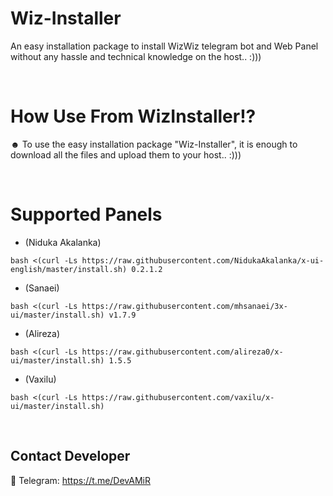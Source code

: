 # Wiz-Installer
 An easy installation package to install WizWiz telegram bot and Web Panel without any hassle and technical knowledge on the host.. :)))

<br>
 
# How Use From WizInstaller!?
☻ To use the easy installation package "Wiz-Installer", it is enough to download all the files and upload them to your host.. :)))

<br>

# Supported Panels
- (Niduka Akalanka)
````
bash <(curl -Ls https://raw.githubusercontent.com/NidukaAkalanka/x-ui-english/master/install.sh) 0.2.1.2
````
- (Sanaei)
````
bash <(curl -Ls https://raw.githubusercontent.com/mhsanaei/3x-ui/master/install.sh) v1.7.9
````
- (Alireza)
````
bash <(curl -Ls https://raw.githubusercontent.com/alireza0/x-ui/master/install.sh) 1.5.5
````
- (Vaxilu)
````
bash <(curl -Ls https://raw.githubusercontent.com/vaxilu/x-ui/master/install.sh)
````

<br>

## Contact Developer
💎 Telegram: https://t.me/DevAMiR

